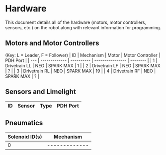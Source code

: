 # Hardware

This document details all of the hardware (motors, motor controllers, sensors, etc.) on the robot along with relevant information for programming.

## Motors and Motor Controllers
(Key: L = Leader, F = Follower)
| ID  |   Mechanism   |   Motor    | Motor Controller | PDH Port |
| --- | ------------- | ---------- | ---------------- | -------- |
| 1   | Drivetrain LL | NEO        | SPARK MAX        | 1        |
| 2   | Drivetrain LF | NEO        | SPARK MAX        | ?        |
| 3   | Drivetrain RL | NEO        | SPARK MAX        | 19       |
| 4   | Drivetrain RF | NEO        | SPARK MAX        | ?        |


## Sensors and Limelight
| ID  | Sensor | Type | PDH Port|
| --- | ------ | ---- | ------- | 


## Pneumatics

| Solenoid ID(s) | Mechanism               |
| -------------- |-------------------------|
| 0              | -------------           |


